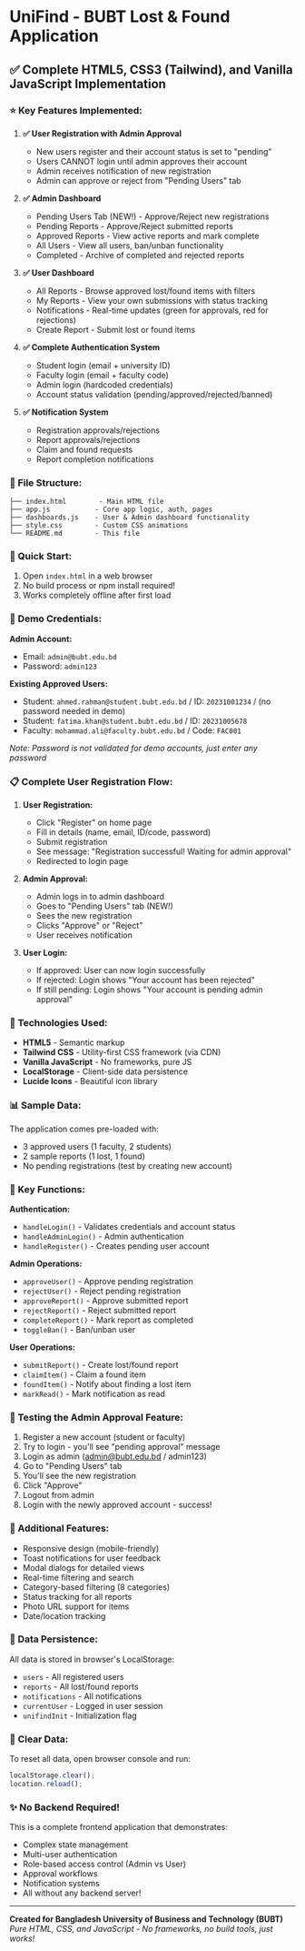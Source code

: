 # UniFind - BUBT Lost & Found Application

## ✅ Complete HTML5, CSS3 (Tailwind), and Vanilla JavaScript Implementation

### ⭐ Key Features Implemented:

1. **✅ User Registration with Admin Approval** 
   - New users register and their account status is set to "pending"
   - Users CANNOT login until admin approves their account
   - Admin receives notification of new registration
   - Admin can approve or reject from "Pending Users" tab

2. **✅ Admin Dashboard** 
   - Pending Users Tab (NEW!) - Approve/Reject new registrations
   - Pending Reports - Approve/Reject submitted reports
   - Approved Reports - View active reports and mark complete
   - All Users - View all users, ban/unban functionality
   - Completed - Archive of completed and rejected reports

3. **✅ User Dashboard** 
   - All Reports - Browse approved lost/found items with filters
   - My Reports - View your own submissions with status tracking
   - Notifications - Real-time updates (green for approvals, red for rejections)
   - Create Report - Submit lost or found items

4. **✅ Complete Authentication System**
   - Student login (email + university ID)
   - Faculty login (email + faculty code)
   - Admin login (hardcoded credentials)
   - Account status validation (pending/approved/rejected/banned)

5. **✅ Notification System**
   - Registration approvals/rejections
   - Report approvals/rejections  
   - Claim and found requests
   - Report completion notifications

### 📁 File Structure:
```
├── index.html        - Main HTML file
├── app.js           - Core app logic, auth, pages
├── dashboards.js    - User & Admin dashboard functionality
├── style.css        - Custom CSS animations
└── README.md        - This file
```

### 🚀 Quick Start:
1. Open `index.html` in a web browser
2. No build process or npm install required!
3. Works completely offline after first load

### 🔐 Demo Credentials:

**Admin Account:**
- Email: `admin@bubt.edu.bd`
- Password: `admin123`

**Existing Approved Users:**
- Student: `ahmed.rahman@student.bubt.edu.bd` / ID: `20231001234` / (no password needed in demo)
- Student: `fatima.khan@student.bubt.edu.bd` / ID: `20231005678`
- Faculty: `mohammad.ali@faculty.bubt.edu.bd` / Code: `FAC001`

*Note: Password is not validated for demo accounts, just enter any password*

### 📋 Complete User Registration Flow:

1. **User Registration:**
   - Click "Register" on home page
   - Fill in details (name, email, ID/code, password)
   - Submit registration
   - See message: "Registration successful! Waiting for admin approval"
   - Redirected to login page

2. **Admin Approval:**
   - Admin logs in to admin dashboard
   - Goes to "Pending Users" tab (NEW!)
   - Sees the new registration
   - Clicks "Approve" or "Reject"
   - User receives notification

3. **User Login:**
   - If approved: User can now login successfully
   - If rejected: Login shows "Your account has been rejected"
   - If still pending: Login shows "Your account is pending admin approval"

### 🎨 Technologies Used:
- **HTML5** - Semantic markup
- **Tailwind CSS** - Utility-first CSS framework (via CDN)
- **Vanilla JavaScript** - No frameworks, pure JS
- **LocalStorage** - Client-side data persistence
- **Lucide Icons** - Beautiful icon library

### 📊 Sample Data:
The application comes pre-loaded with:
- 3 approved users (1 faculty, 2 students)
- 2 sample reports (1 lost, 1 found)
- No pending registrations (test by creating new account)

### 🔧 Key Functions:

**Authentication:**
- `handleLogin()` - Validates credentials and account status
- `handleAdminLogin()` - Admin authentication
- `handleRegister()` - Creates pending user account

**Admin Operations:**
- `approveUser()` - Approve pending registration
- `rejectUser()` - Reject pending registration
- `approveReport()` - Approve submitted report
- `rejectReport()` - Reject submitted report
- `completeReport()` - Mark report as completed
- `toggleBan()` - Ban/unban user

**User Operations:**
- `submitReport()` - Create lost/found report
- `claimItem()` - Claim a found item
- `foundItem()` - Notify about finding a lost item
- `markRead()` - Mark notification as read

### 🎯 Testing the Admin Approval Feature:

1. Register a new account (student or faculty)
2. Try to login - you'll see "pending approval" message
3. Login as admin (admin@bubt.edu.bd / admin123)
4. Go to "Pending Users" tab
5. You'll see the new registration
6. Click "Approve"
7. Logout from admin
8. Login with the newly approved account - success!

### 🌟 Additional Features:
- Responsive design (mobile-friendly)
- Toast notifications for user feedback
- Modal dialogs for detailed views
- Real-time filtering and search
- Category-based filtering (8 categories)
- Status tracking for all reports
- Photo URL support for items
- Date/location tracking

### 💾 Data Persistence:
All data is stored in browser's LocalStorage:
- `users` - All registered users
- `reports` - All lost/found reports
- `notifications` - All notifications
- `currentUser` - Logged in user session
- `unifindInit` - Initialization flag

### 🔄 Clear Data:
To reset all data, open browser console and run:
```javascript
localStorage.clear();
location.reload();
```

### ✨ No Backend Required!
This is a complete frontend application that demonstrates:
- Complex state management
- Multi-user authentication
- Role-based access control (Admin vs User)
- Approval workflows
- Notification systems
- All without any backend server!

---

**Created for Bangladesh University of Business and Technology (BUBT)**
*Pure HTML, CSS, and JavaScript - No frameworks, no build tools, just works!*